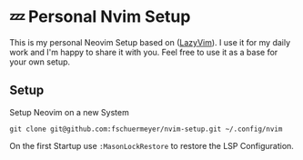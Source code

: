 # 💤 Personal Nvim Setup

This is my personal Neovim Setup based on ([LazyVim](https://www.lazyvim.org/)). I use it for my daily work and I'm happy to share it with you. Feel free to use it as a base for your own setup.

## Setup

Setup Neovim on a new System

```shell
git clone git@github.com:fschuermeyer/nvim-setup.git ~/.config/nvim
```

On the first Startup use `:MasonLockRestore` to restore the LSP Configuration.
